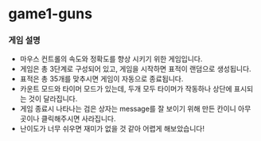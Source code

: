 # game1-guns

### 게임 설명
 - 마우스 컨트롤의 속도와 정확도를 향상 시키기 위한 게임입니다.
 - 게임은 총 3단계로 구성되어 있고, 게임을 시작하면 표적이 랜덤으로 생성됩니다.
 - 표적은 총 35개를 맞추시면 게임이 자동으로 종료됩니다.
 - 카운트 모드와 타이머 모드가 있는데, 두개 모두 타이머가 작동하나 상단에 표시되는 것이 달라집니다.
 - 게임 종료시 나타나는 검은 상자는 message를 잘 보이기 위해 만든 칸이니 아무 곳이나 클릭해주시면 사라집니다.
 - 난이도가 너무 쉬우면 재미가 없을 것 같아 어렵게 해보았습니다!
